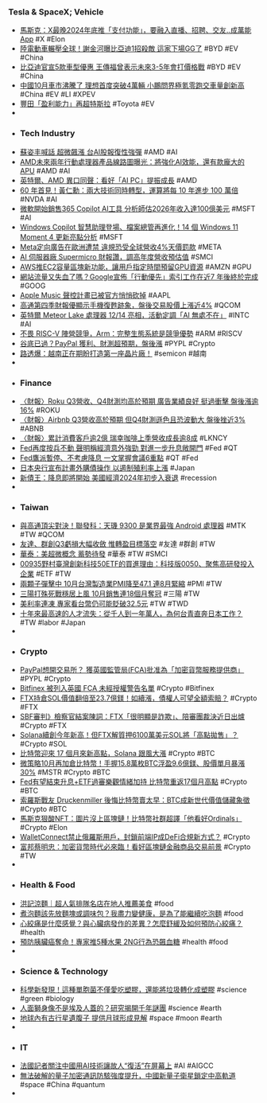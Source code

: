 ### Tesla & SpaceX; Vehicle
- [馬斯克：X最晚2024年底推「支付功能」，要融入直播、招聘、交友..成萬能App](https://www.blocktempo.com/x-wants-to-exit-the-live-broadcast-and-payment-functions/) #X #Elon
- [陸電動車輾壓全球！謝金河曝比亞迪1招殺敵 這家下場GG了](https://www.chinatimes.com/realtimenews/20231102004004-260410) #BYD #EV #China
- [比亞迪官宣5款車型優惠 王傳福曾表示未來3-5年會打價格戰](https://m.cnyes.com/news/id/5363651) #BYD #EV #China
- [中國10月車市沸騰了 理想首度突破4萬輛 小鵬問界極氪零跑交車量創新高](https://news.cnyes.com/news/id/5363971) #China #EV #LI #XPEV
- [豐田「盈利能力」再超特斯拉](https://zh.cn.nikkei.com/industry/icar/53924-2023-11-02-09-30-51.html) #Toyota #EV
-
- ### Tech Industry
- [蘇姿丰喊話 超微飆漲 台AI股報復性強彈](https://www.ctee.com.tw/news/20231102700609-430201) #AMD #AI
- [AMD未來兩年行動處理器產品線路圖曝光：將強化AI效能，還有款龐大的APU](https://news.xfastest.com/amd/133449/amd-53/) #AMD #AI
- [英特爾、AMD 異口同聲：看好「AI PC」提振成長](https://technews.tw/2023/11/02/pc-market-recovery-gathers-pace-as-intel-amd-tout-potential-of-ai-pc/) #AMD
- [60 年首見！黃仁勳：兩大技術同時轉型，運算將每 10 年進步 100 萬倍](https://ccc.technews.tw/2023/11/01/jensen-huang-leather-jacket/) #NVDA #AI
- [微軟開始銷售365 Copilot AI工具 分析師估2026年收入達100億美元](https://news.cnyes.com/news/id/5364607) #MSFT #AI
- [Windows Copilot 智慧助理登場、檔案總管再進化！14 個 Windows 11 Moment 4 更新亮點分析](https://www.techbang.com/posts/110770-14-windows-11-moment-4-update-highlights) #MSFT
- [Meta定向廣告在歐洲遭禁 違規恐受全球營收4%天價罰款](https://m.cnyes.com/news/id/5363680) #META
- [AI 伺服器廠 Supermicro 財報讚，調高年度營收預估值](https://finance.technews.tw/2023/11/02/supermicro-announces-first-quarter-fiscal-year-2024-financial-results/) #SMCI
- [AWS推EC2容量區塊新功能，讓用戶指定時間預留GPU資源](https://www.ithome.com.tw/news/159593) #AMZN #GPU
- [網站流量又失血了嗎？Google宣佈「行動優先」索引工作在近7 年後終於完成](https://www.techbang.com/posts/110751-is-website-traffic-bleeding-again-google-has-announced-that) #GOOG
- [Apple Music 聲控計畫已被官方悄悄砍掉](https://tw.news.yahoo.com/apple-musics-siri-only-5-voice-plan-appears-to-be-toast-042840675.html) #AAPL
- [高通第四季財報優顯示手機復甦跡象，盤後交易股價上漲近4%](https://finance.technews.tw/2023/11/02/qualcomms-fourth-quarter-financial-results-are-excellent/) #QCOM
- [英特爾 Meteor Lake 處理器 12/14 亮相，活動定調「AI 無處不在」](https://technews.tw/2023/11/02/intel-meteor-lake-intel-core-ultra/) #INTC #AI
- [不畏 RISC-V 陣營競爭，Arm：完整生態系統是競爭優勢](https://technews.tw/2023/11/01/arm-isnt-afraid-of-risc-v/) #ARM #RISCV
- [谷底已過？PayPal 獲利、財測超預期，盤後漲](https://finance.technews.tw/2023/11/02/paypal-shares-rise-after-earnings-top-estimates-and-company-lifts-full-year-forecast/) #PYPL #Crypto
- [路透爆：越南正在期盼打造第一座晶片廠！](https://www.inside.com.tw/article/33214-chip-vietnam-psmc-taiwan) #semicon #越南
-
- ### Finance
- [〈財報〉Roku Q3營收、Q4財測均高於預期 廣告業績良好 挺過衝擊 盤後漲逾16%](https://news.cnyes.com/news/id/5363861) #ROKU
- [〈財報〉Airbnb Q3營收高於預期 但Q4財測遜色且恐波動大 盤後挫近3%](https://m.cnyes.com/news/id/5363863) #ABNB
- [〈財報〉累計消費客戶逾2億 瑞幸咖啡上季營收成長逾8成](https://m.cnyes.com/news/id/5363748) #LKNCY
- [Fed再度按兵不動 聲明稱經濟意外強勁 對進一步升息敞開門](https://www.ctee.com.tw/news/20231102700348-430701) #Fed #QT
- [Fed鷹派暫停、不考慮降息 一文掌握會議6重點](https://www.ctee.com.tw/news/20231102700419-430701) #QT #Fed
- [日本央行宣布計畫外購債操作 以遏制殖利率上漲](https://news.cnyes.com/news/id/5363083) #Japan
- [新債王：降息即將開始 美國經濟2024年初步入衰退](https://news.cnyes.com/news/id/5363848) #recession
-
- ### Taiwan
- [與高通頂尖對決！聯發科：天璣 9300 是業界最強 Android 處理器](https://technews.tw/2023/11/01/arm-tech-symposia-2023/) #MTK #TW #QCOM
- [友達、群創Q3虧損大幅收斂 惟轉盈目標落空](https://www.wealth.com.tw/articles/6ee81d0d-8798-4bfb-858a-ff63389a3926) #友達 #群創 #TW
- [華泰：美超微概念 蓄勢待發](https://ec.ltn.com.tw/article/breakingnews/4477342) #華泰 #TW #SMCI
- [00935野村臺灣創新科技50ETF的買進理由：科技版0050、聚焦高研發投入企業](https://fundhot.com/forum/00935野村臺灣創新科技50ETF的買進理由：科技版0050、聚焦高研發投入企業/11810) #ETF #TW
- [兩顆子彈擊中 10月台灣製造業PMI降至47.1 連8月緊縮](https://www.ctee.com.tw/news/20231101701428-430102) #PMI #TW
- [三陽打殊死戰穩居上風 10月銷售連18個月奪冠](https://m.cnyes.com/news/id/5363498) #三陽 #TW
- [美利率連凍 專家看台幣仍可能貶破32.5元](https://tw.news.yahoo.com/美利率連凍-專家看台幣仍可能貶破32-5元-034644692.html) #TW #TWD
- [十年來最高速的人才流失：從千人到一年萬人，為何台青直奔日本工作？](https://www.cheers.com.tw/article/article.action?id=5102499) #TW #labor #Japan
-
- ### Crypto
- [PayPal想開交易所？ 獲英國監管局(FCA)批准為「加密貨幣服務提供商」](https://www.blocktempo.com/paypal-successfully-registered-with-fca/) #PYPL #Crypto
- [Bitfinex 被列入英國 FCA 未經授權警告名單](https://abmedia.io/bitfinex-added-to-uk-fca-unauthorized-warning-list) #Crypto #Bitfinex
- [FTX持倉SOL價值翻倍至23.7億鎂！如續漲，債權人可望全額索賠？](https://www.blocktempo.com/ftx-holdings-are-flying-high/) #Crypto #FTX
- [SBF審判》檢察官結案陳詞：FTX「很明顯是詐欺」、陪審團裁決近日出爐](https://www.blocktempo.com/prosecutors-determined-sbf-was-a-fraud/) #Crypto #FTX
- [Solana續創今年新高！但FTX解質押6100萬美元SOL將「高點拋售」？](https://www.blocktempo.com/sol-reaches-new-high-for-the-year-while-ftx-unstakes-1-6-million-staked-sol/) #Crypto #SOL
- [比特幣迎來 17 個月來新高點，Solana 跟風大漲](https://finance.technews.tw/2023/11/02/bitcoin-17moth-high-solana-rise/) #Crypto #BTC
- [微策略10月再加倉比特幣！手握15.8萬枚BTC浮盈9.6億鎂、股價單月暴漲30%](https://www.blocktempo.com/microstrategy-added-to-its-bitcoin-holdings-in-october/) #MSTR #Crypto #BTC
- [Fed有望結束升息+ETF過審樂觀情緒加持 比特幣重返17個月高點](https://news.cnyes.com/news/id/5364455) #Crypto #BTC
- [索羅斯戰友 Druckenmiller 後悔比特幣賣太早：BTC成新世代價值儲藏象徵](https://www.blocktempo.com/druckenmiller-praises-bitcoin-as-a-store-of-value-brand-regrets-not-owning-any/) #Crypto #BTC
- [馬斯克狠酸NFT：圖片沒上區塊鏈！比特幣社群超譯「他看好Ordinals」](https://www.blocktempo.com/elon-musk-nft-is-not-on-blockchian/) #Crypto #Elon
- [WalletConnect禁止俄羅斯用戶，封鎖前端IP成DeFi合規新方式？](https://m.cnyes.com/news/id/5362884) #Crypto
- [富邦蔡明忠：加密貨幣時代必來臨！看好區塊鏈金融商品交易前景](https://www.blocktempo.com/daniel-tsai-on-crypto/) #Crypto #TW
-
- ### Health & Food
- [洪記涼麵｜超人氣排隊名店在地人推薦美食](https://www.girlslifeplan.com/hanglilumi/) #food
- [煮泡麵該先放麵塊或調味包？我盡力變健康，是為了能繼續吃泡麵](https://www.gvm.com.tw/article/107308) #food
- [心絞痛是什麼感覺？與心臟病發作的差異？怎麼舒緩及如何預防心絞痛？](https://health.udn.com/health/story/5977/7546483) #health
- [預防胰臟癌奪命！專家推5種水果 2NG行為恐飆血糖](https://www.chinatimes.com/realtimenews/20231102003298-260418) #health #food
-
- ### Science & Technology
- [科學新發現！這種單胞菌不僅愛吃塑膠，還能將垃圾轉化成塑膠](https://technews.tw/2023/11/02/scientists-discovered-a-common-bacterium-that-can-eat-plastic-whole/) #science #green #biology
- [人面獅身像不是埃及人蓋的？研究揭開千年謎團](https://www.ctee.com.tw/news/20231102700491-430702) #science #earth
- [地球內有古行星遺腹子 提供月球形成見解](https://tw.news.yahoo.com/地球內有古行星遺腹子-提供月球形成見解-071216298.html) #space #moon #earth
-
- ### IT
- [法國記者關注中國用AI技術讓故人“復活”在屏幕上](https://www.rfi.fr/tw/中國/20231101-法國記者關注中國用ai技術讓故人-復活-在屏幕上) #AI #AIGCC
- [無法破解的量子加密通訊防駭強度提升，中國新量子衛星鎖定中高軌道](https://technews.tw/2023/11/02/china-quantum-key-distribution-satellite/) #space #China #quantum
-
